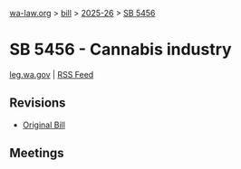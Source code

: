 [wa-law.org](/) > [bill](/bill/) > [2025-26](/bill/2025-26/) > [SB 5456](/bill/2025-26/sb/5456/)

# SB 5456 - Cannabis industry
[leg.wa.gov](https://app.leg.wa.gov/billsummary?BillNumber=5456&Year=2025&Initiative=false) | [RSS Feed](./rss.xml)

## Revisions
* [Original Bill](1/)

## Meetings